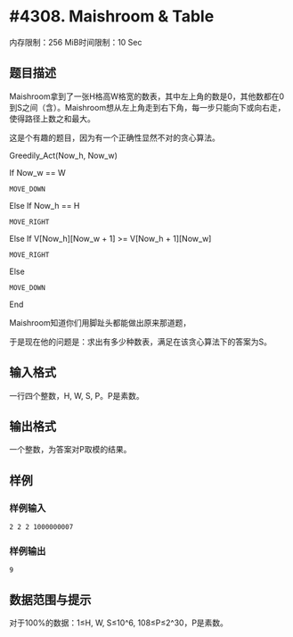 # #4308. Maishroom & Table

内存限制：256 MiB时间限制：10 Sec

## 题目描述

Maishroom拿到了一张H格高W格宽的数表，其中左上角的数是0，其他数都在0到S之间（含）。Maishroom想从左上角走到右下角，每一步只能向下或向右走，使得路径上数之和最大。

这是个有趣的题目，因为有一个正确性显然不对的贪心算法。

Greedily_Act(Now_h, Now_w)

If Now_w == W

    MOVE_DOWN

Else If Now_h == H

    MOVE_RIGHT

Else If V[Now_h][Now_w + 1] >= V[Now_h + 1][Now_w]

    MOVE_RIGHT

Else

    MOVE_DOWN

End

Maishroom知道你们用脚趾头都能做出原来那道题，

于是现在他的问题是：求出有多少种数表，满足在该贪心算法下的答案为S。

## 输入格式

一行四个整数，H, W, S, P。P是素数。

## 输出格式

一个整数，为答案对P取模的结果。

## 样例

### 样例输入

    
    2 2 2 1000000007	
    

### 样例输出

    
    9
    

## 数据范围与提示

对于100%的数据：1&le;H, W, S&le;10^6, 108&le;P&le;2^30，P是素数。
